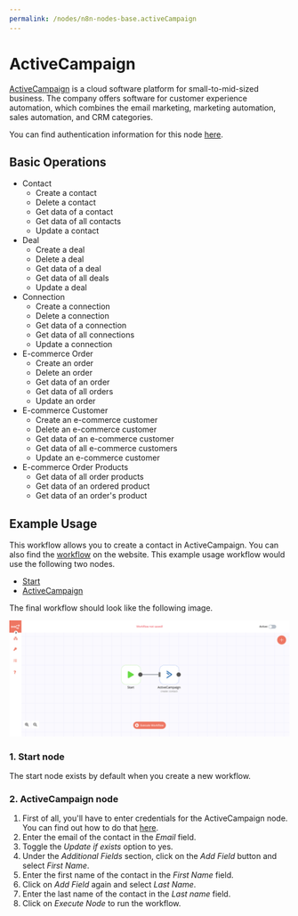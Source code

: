 ```yaml
---
permalink: /nodes/n8n-nodes-base.activeCampaign
---
```


# ActiveCampaign

[ActiveCampaign](https://www.activecampaign.com/) is a cloud software platform for small-to-mid-sized business. The company offers software for customer experience automation, which combines the email marketing, marketing automation, sales automation, and CRM categories.

You can find authentication information for this node [here](../../../credentials/ActiveCampaign/README.md).

## Basic Operations

- Contact
    - Create a contact
    - Delete a contact
    - Get data of a contact
    - Get data of all contacts
    - Update a contact
- Deal
    - Create a deal
    - Delete a deal
    - Get data of a deal
    - Get data of all deals
    - Update a deal
- Connection
    - Create a connection
    - Delete a connection
    - Get data of a connection
    - Get data of all connections
    - Update a connection
- E-commerce Order
    - Create an order
    - Delete an order
    - Get data of an order
    - Get data of all orders
    - Update an order
- E-commerce Customer
    - Create an e-commerce customer
    - Delete an e-commerce customer
    - Get data of an e-commerce customer
    - Get data of all e-commerce customers
    - Update an e-commerce customer
- E-commerce Order Products
    - Get data of all order products
    - Get data of an ordered product
    - Get data of an order's product


## Example Usage

This workflow allows you to create a contact in ActiveCampaign. You can also find the [workflow](https://n8n.io/workflows/412) on the website. This example usage workflow would use the following two nodes.
- [Start](../../core-nodes/Start/README.md)
- [ActiveCampaign]()

The final workflow should look like the following image.

![A workflow with the ActiveCampaign node](./workflow.png)

### 1. Start node

The start node exists by default when you create a new workflow.

### 2. ActiveCampaign node

1. First of all, you'll have to enter credentials for the ActiveCampaign node. You can find out how to do that [here](../../../credentials/ActiveCampaign/README.md).
2. Enter the email of the contact in the *Email* field.
3. Toggle the *Update if exists* option to yes.
4. Under the *Additional Fields* section, click on the *Add Field* button and select *First Name*. 
5. Enter the first name of the contact in the *First Name* field.
6. Click on *Add Field* again and select *Last Name*.
7. Enter the last name of the contact in the *Last name* field.
8. Click on *Execute Node* to run the workflow.

